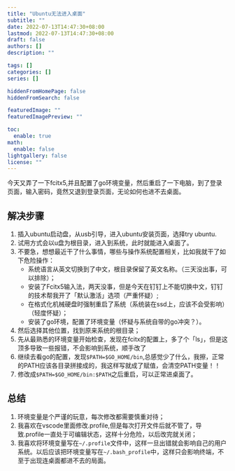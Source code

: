 ```yaml
---
title: "Ubuntu无法进入桌面"
subtitle: ""
date: 2022-07-13T14:47:30+08:00
lastmod: 2022-07-13T14:47:30+08:00
draft: false
authors: []
description: ""

tags: []
categories: []
series: []

hiddenFromHomePage: false
hiddenFromSearch: false

featuredImage: ""
featuredImagePreview: ""

toc:
  enable: true
math:
  enable: false
lightgallery: false
license: ""
---
```


今天又弄了一下fcitx5,并且配置了go环境变量，然后重启了一下电脑，到了登录页面，输入密码，竟然又退到登录页面，无论如何也进不去桌面。
<!--more-->

## 解决步骤

1. 插入ubuntu启动盘，从usb引导，进入ubuntu安装页面，选择try ubuntu.
2. 试用方式会以u盘为根目录，进入到系统，此时就能进入桌面了。
3. 不要急，想想最近干了什么事情，哪些与操作系统配置相关，比如我就干了如下危险操作：
   - 系统语言从英文切换到了中文，根目录保留了英文名称。（三天没出事，可以排除）；
   - 安装了Fcitx5输入法，两天没事，但是今天在钉钉上不能切换中文，钉钉的技术帮我开了「默认激活」选项（严重怀疑）;
   - 在格式化机械硬盘时强制重启了系统（系统装在ssd上，应该不会受影响）（轻度怀疑）；
   - 安装了go环境，配置了环境变量（怀疑与系统自带的go冲突？）。
4. 然后选择其他位置，找到原来系统的根目录；
5. 先从最熟悉的环境变量开始检查，发现在fcitx的配置上，多了个「ls」，但是这顶多导致一些报错，不会影响到系统，顺手改了
6. 继续去看go的配置，发现`$PATH=$GO_HOME/bin`,总感觉少了什么，我擦，正常的PATH应该各目录拼接成的，我这样写就成了赋值，会清空PATH变量！！
7. 修改成`$PATH=$GO_HOME/bin:$PATH`之后重启，可以正常进桌面了。

## 总结

1. 环境变量是个严谨的玩意，每次修改都需要慎重对待；
2. 我喜欢在vscode里面修改.profile,但是每次打开文件后就不管了，导致.profile一直处于可编辑状态，这样十分危险，以后改完就关闭；
3. 我喜欢将环境变量写在`~/.profile`文件中，这样一旦出错就会影响自己的用户系统。以后应该把环境变量写在`~/.bash_profile`中，这样只会影响终端，不至于出现连桌面都进不去的局面。